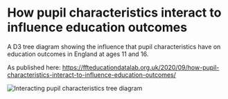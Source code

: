 # How pupil characteristics interact to influence education outcomes
A D3 tree diagram showing the influence that pupil characteristics have on education outcomes in England at ages 11 and 16.

As published here: https://ffteducationdatalab.org.uk/2020/09/how-pupil-characteristics-interact-to-influence-education-outcomes/

![Interacting pupil characteristics tree diagram](interactingpupilcharacteristics.gif)
